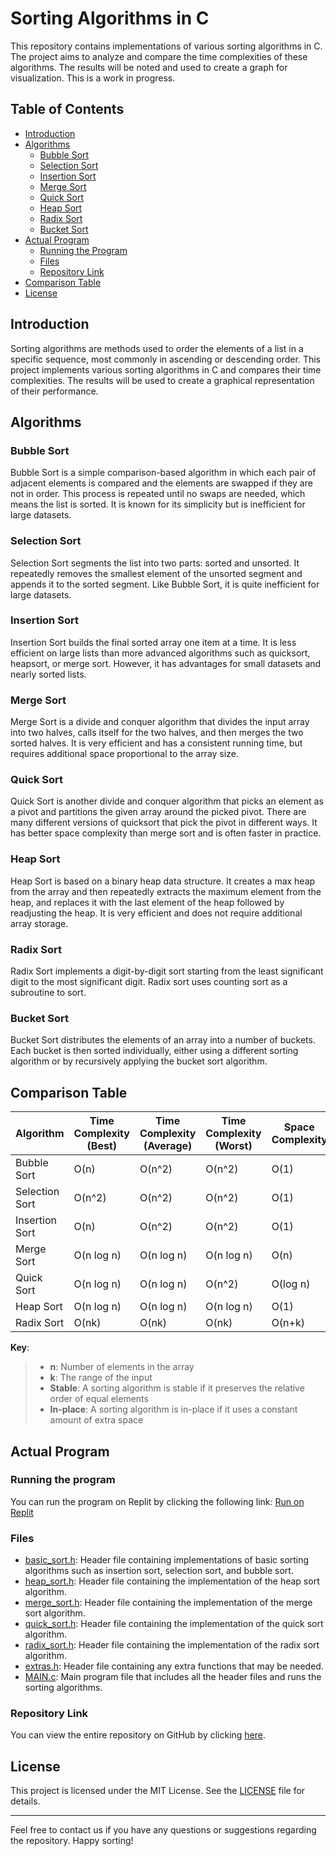 # Sorting Algorithms in C

This repository contains implementations of various sorting algorithms in C. The project aims to analyze and compare the time complexities of these algorithms. The results will be noted and used to create a graph for visualization. This is a work in progress.

## Table of Contents

- [Introduction](#introduction)
- [Algorithms](#algorithms)
  - [Bubble Sort](#bubble-sort)
  - [Selection Sort](#selection-sort)
  - [Insertion Sort](#insertion-sort)
  - [Merge Sort](#merge-sort)
  - [Quick Sort](#quick-sort)
  - [Heap Sort](#heap-sort)
  - [Radix Sort](#radix-sort)
  - [Bucket Sort](#bucket-sort)
- [Actual Program](#actual-program)
  - [Running the Program](#running-the-program)
  - [Files](#files)
  - [Repository Link](#repository-link)
- [Comparison Table](#comparison-table)
- [License](#license)

## Introduction

Sorting algorithms are methods used to order the elements of a list in a specific sequence, most commonly in ascending or descending order. This project implements various sorting algorithms in C and compares their time complexities. The results will be used to create a graphical representation of their performance.

## Algorithms

### Bubble Sort

Bubble Sort is a simple comparison-based algorithm in which each pair of adjacent elements is compared and the elements are swapped if they are not in order. This process is repeated until no swaps are needed, which means the list is sorted. It is known for its simplicity but is inefficient for large datasets.

### Selection Sort

Selection Sort segments the list into two parts: sorted and unsorted. It repeatedly removes the smallest element of the unsorted segment and appends it to the sorted segment. Like Bubble Sort, it is quite inefficient for large datasets.

### Insertion Sort

Insertion Sort builds the final sorted array one item at a time. It is less efficient on large lists than more advanced algorithms such as quicksort, heapsort, or merge sort. However, it has advantages for small datasets and nearly sorted lists.

### Merge Sort

Merge Sort is a divide and conquer algorithm that divides the input array into two halves, calls itself for the two halves, and then merges the two sorted halves. It is very efficient and has a consistent running time, but requires additional space proportional to the array size.

### Quick Sort

Quick Sort is another divide and conquer algorithm that picks an element as a pivot and partitions the given array around the picked pivot. There are many different versions of quicksort that pick the pivot in different ways. It has better space complexity than merge sort and is often faster in practice.

### Heap Sort

Heap Sort is based on a binary heap data structure. It creates a max heap from the array and then repeatedly extracts the maximum element from the heap, and replaces it with the last element of the heap followed by readjusting the heap. It is very efficient and does not require additional array storage.

### Radix Sort

Radix Sort implements a digit-by-digit sort starting from the least significant digit to the most significant digit. Radix sort uses counting sort as a subroutine to sort.

### Bucket Sort

Bucket Sort distributes the elements of an array into a number of buckets. Each bucket is then sorted individually, either using a different sorting algorithm or by recursively applying the bucket sort algorithm.

## Comparison Table

| Algorithm     | Time Complexity (Best) | Time Complexity (Average) | Time Complexity (Worst) | Space Complexity | Stable | In-place |
| ------------- | ---------------------- | ------------------------- | ----------------------- | ---------------- | ------ | -------- |
| Bubble Sort   | O(n)                   | O(n^2)                    | O(n^2)                  | O(1)             | Yes    | Yes      |
| Selection Sort| O(n^2)                 | O(n^2)                    | O(n^2)                  | O(1)             | No     | Yes      |
| Insertion Sort| O(n)                   | O(n^2)                    | O(n^2)                  | O(1)             | Yes    | Yes      |
| Merge Sort    | O(n log n)             | O(n log n)                | O(n log n)              | O(n)             | Yes    | No       |
| Quick Sort    | O(n log n)             | O(n log n)                | O(n^2)                  | O(log n)         | No     | Yes      |
| Heap Sort     | O(n log n)             | O(n log n)                | O(n log n)              | O(1)             | No     | Yes      |
| Radix Sort    | O(nk)                  | O(nk)                     | O(nk)                   | O(n+k)           | Yes    | No       |

**Key**:
> - **n**: Number of elements in the array
> - **k**: The range of the input
> - **Stable**: A sorting algorithm is stable if it preserves the relative order of equal elements
> - **In-place**: A sorting algorithm is in-place if it uses a constant amount of extra space


## Actual Program

### Running the program

You can run the program on Replit by clicking the following link: [Run on Replit](https://replit.com/@SabirMallick/JProject)  

### Files

- [basic_sort.h](sort/basic_sort.h): Header file containing implementations of basic sorting algorithms such as insertion sort, selection sort, and bubble sort.
- [heap_sort.h](sort/heap_sort.h): Header file containing the implementation of the heap sort algorithm.
- [merge_sort.h](sort/merge_sort.h): Header file containing the implementation of the merge sort algorithm.
- [quick_sort.h](sort/quick_sort.h): Header file containing the implementation of the quick sort algorithm.
- [radix_sort.h](sort/radix_sort.h): Header file containing the implementation of the radix sort algorithm.
- [extras.h](sort/extras.h): Header file containing any extra functions that may be needed.
- [MAIN.c](MAIN.c): Main program file that includes all the header files and runs the sorting algorithms.

### Repository Link

You can view the entire repository on GitHub by clicking [here](https://github.com/Sabircodr/sortAlgo).


## License

This project is licensed under the MIT License. See the [LICENSE](LICENSE.md) file for details.

---

Feel free to contact us if you have any questions or suggestions regarding the repository. Happy sorting!
